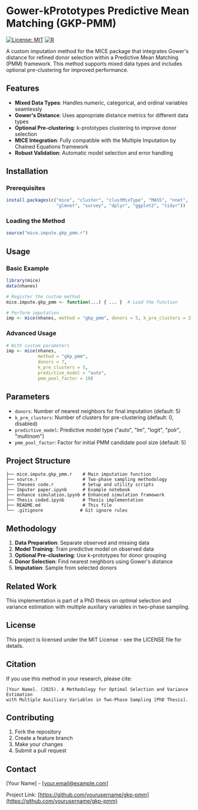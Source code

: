 # Gower-kPrototypes Predictive Mean Matching (GKP-PMM)

[![License: MIT](https://img.shields.io/badge/License-MIT-yellow.svg)](https://opensource.org/licenses/MIT)
[![R](https://img.shields.io/badge/R-4.0+-blue.svg)](https://www.r-project.org/)

A custom imputation method for the MICE package that integrates Gower's distance for refined donor selection within a Predictive Mean Matching (PMM) framework. This method supports mixed data types and includes optional pre-clustering for improved performance.

## Features

- **Mixed Data Types**: Handles numeric, categorical, and ordinal variables seamlessly
- **Gower's Distance**: Uses appropriate distance metrics for different data types
- **Optional Pre-clustering**: k-prototypes clustering to improve donor selection
- **MICE Integration**: Fully compatible with the Multiple Imputation by Chained Equations framework
- **Robust Validation**: Automatic model selection and error handling

## Installation

### Prerequisites
```r
install.packages(c("mice", "cluster", "clustMixType", "MASS", "nnet",
                   "glmnet", "survey", "dplyr", "ggplot2", "tidyr"))
```

### Loading the Method
```r
source("mice.impute.gkp_pmm.r")
```

## Usage

### Basic Example
```r
library(mice)
data(nhanes)

# Register the custom method
mice.impute.gkp_pmm <- function(...) { ... }  # Load the function

# Perform imputation
imp <- mice(nhanes, method = "gkp_pmm", donors = 5, k_pre_clusters = 3)
```

### Advanced Usage
```r
# With custom parameters
imp <- mice(nhanes,
            method = "gkp_pmm",
            donors = 7,
            k_pre_clusters = 5,
            predictive_model = "auto",
            pmm_pool_factor = 10)
```

## Parameters

- `donors`: Number of nearest neighbors for final imputation (default: 5)
- `k_pre_clusters`: Number of clusters for pre-clustering (default: 0, disabled)
- `predictive_model`: Predictive model type ("auto", "lm", "logit", "polr", "multinom")
- `pmm_pool_factor`: Factor for initial PMM candidate pool size (default: 5)

## Project Structure

```
├── mice.impute.gkp_pmm.r    # Main imputation function
├── source.r                 # Two-phase sampling methodology
├── thesees code.r           # Setup and utility scripts
├── Imputer paper.ipynb      # Example notebook
├── enhance simulation.ipynb # Enhanced simulation framework
├── Thesis coded.ipynb       # Thesis implementation
├── README.md                # This file
└── .gitignore              # Git ignore rules
```

## Methodology

1. **Data Preparation**: Separate observed and missing data
2. **Model Training**: Train predictive model on observed data
3. **Optional Pre-clustering**: Use k-prototypes for donor grouping
4. **Donor Selection**: Find nearest neighbors using Gower's distance
5. **Imputation**: Sample from selected donors

## Related Work

This implementation is part of a PhD thesis on optimal selection and variance estimation with multiple auxiliary variables in two-phase sampling.

## License

This project is licensed under the MIT License - see the LICENSE file for details.

## Citation

If you use this method in your research, please cite:

```
[Your Name]. (2025). A Methodology for Optimal Selection and Variance Estimation
with Multiple Auxiliary Variables in Two-Phase Sampling [PhD Thesis].
```

## Contributing

1. Fork the repository
2. Create a feature branch
3. Make your changes
4. Submit a pull request

## Contact

[Your Name] - [your.email@example.com]

Project Link: [https://github.com/yourusername/gkp-pmm](https://github.com/yourusername/gkp-pmm)
